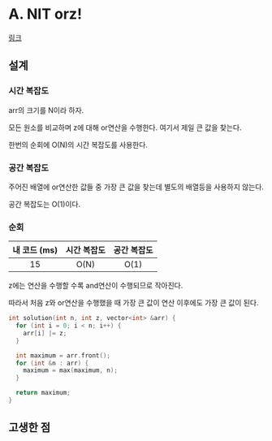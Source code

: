 # A. NIT orz!

[링크](https://codeforces.com/contest/1696/problem/A)

## 설계

### 시간 복잡도

arr의 크기를 N이라 하자.

모든 원소를 비교하며 z에 대해 or연산을 수행한다. 여기서 제일 큰 값을 찾는다.

한번의 순회에 O(N)의 시간 복잡도를 사용한다.

### 공간 복잡도

주어진 배열에 or연산한 값들 중 가장 큰 값을 찾는데 별도의 배열등을 사용하지 않는다.

공간 복잡도는 O(1)이다.

### 순회

| 내 코드 (ms) | 시간 복잡도 | 공간 복잡도 |
| :----------: | :---------: | :---------: |
|      15      |    O(N)     |    O(1)     |

z에는 연산을 수행할 수록 and연산이 수행되므로 작아진다.

따라서 처음 z와 or연산을 수행했을 때 가장 큰 값이 연산 이후에도 가장 큰 값이 된다.

```cpp
int solution(int n, int z, vector<int> &arr) {
  for (int i = 0; i < n; i++) {
    arr[i] |= z;
  }

  int maximum = arr.front();
  for (int &n : arr) {
    maximum = max(maximum, n);
  }

  return maximum;
}
```

## 고생한 점
